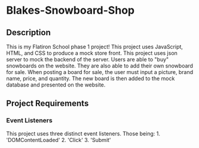 # Blakes-Snowboard-Shop

## Description
This is my Flatiron School phase 1 project! This project uses JavaScript, HTML, and CSS to produce a mock store front. This project uses json server to mock the backend of the server. Users are able to "buy" snowboards on the website. They are also able to add their own snowboard for sale. When posting a board for sale, the user must input a picture, brand name, price, and quantity. The new board is then added to the mock database and presented on the website.

## Project Requirements
### Event Listeners
This project uses three distinct event listeners. Those being:
    1. 'DOMContentLoaded'
    2. 'Click'
    3. 'Submit'
